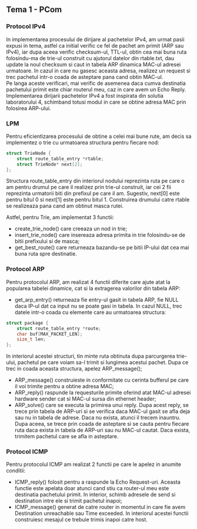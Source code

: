 ## Tema 1 - PCom
### Protocol IPv4
In implementarea procesului de dirijare al pachetelor IPv4, am urmat pasii
expusi in tema, astfel ca initial verific ce fel de pachet am primit
(ARP sau IPv4), iar dupa aceea verific checksum-ul, TTL-ul, obtin cea mai
buna ruta folosindu-ma de trie-ul construit cu ajutorul datelor din rtable.txt,
dau update la noul checksum si caut in tabela ARP dinamica MAC-ul adresei
urmatoare. In cazul in care nu gasesc aceasta adresa, realizez un request
si trec pachetul intr-o coada de asteptare pana cand obtin MAC-ul.
<br>
Pe langa aceste verificari, mai verific de asemenea daca cumva destinatia
pachetului primit este chiar routerul meu, caz in care avem un Echo Reply.
<br>
Implementarea dirijarii pachetelor IPv4 a fost inspirata din solutia 
laboratorului 4, schimband totusi modul in care se obtine adresa MAC prin 
folosirea ARP-ului.

### LPM
Pentru eficientizarea procesului de obtine a celei mai bune rute, am
decis sa implementez o trie cu urmatoarea structura pentru fiecare nod:

```C
struct TrieNode {
	struct route_table_entry *rtable;
	struct TrieNode* next[2];
};
````

Structura route_table_entry din interiorul nodului reprezinta ruta
pe care o am pentru drumul pe care il realizez prin trie-ul construit,
iar cei 2 fii reprezinta urmatorii biti din prefixul pe care il am.
Sugestiv, next[0] este pentru bitul 0 si next[1] este pentru bitul 1. 
Construirea drumului catre rtable se realizeaza pana cand am obtinut 
masca rutei.
<br>

Astfel, pentru Trie, am implementat 3 functii:
- create_trie_node() care creeaza un nod in trie;
- insert_trie_node() care insereaza adresa primita in trie folosindu-se
de bitii prefixului si de masca;
- get_best_route() care returneaza bazandu-se pe bitii IP-ului dat cea mai
buna ruta spre destinatie.

### Protocol ARP
Pentru protocolul ARP, am realizat 4 functii diferite care ajute atat
la popularea tabelei dinamice, cat si la extragerea valorilor din tabela
ARP:
- get_arp_entry() returneaza fie entry-ul gasit in tabela ARP, fie NULL
daca IP-ul dat ca input nu se poate gasi in tabela. In cazul NULL,
trec datele intr-o coada cu elemente care au urmatoarea structura:
```C
struct package {
	struct route_table_entry *route;
	char buf[MAX_PACKET_LEN];
	size_t len;
};
````
In interiorul acestei structuri, tin minte ruta obtinuta dupa parcurgerea
trie-ului, pachetul pe care voiam sa-l trimit si lungimea acestui pachet.
Dupa ce trec in coada aceasta structura, apelez ARP_message();
- ARP_message() construieste in conformitate cu cerinta
bufferul pe care il voi trimite pentru a obtine adresa MAC;
- ARP_reply() raspunde la requesturile primite oferind atat MAC-ul adresei
hardware sender cat si MAC-ul sursa din ethernet header;
- ARP_solve() care se executa la primirea unui reply. Dupa acest reply,
se trece prin tabela de ARP-uri si se verifica daca MAC-ul gasit se afla deja
sau nu in tabela de adrese. Daca nu exista, atunci il trecem inauntru. Dupa
aceea, se trece prin coada de asteptare si se cauta pentru fiecare ruta daca
exista in tabela de ARP-uri sau nu MAC-ul cautat. Daca exista, trimitem
pachetul care se afla in asteptare.

### Protocol ICMP
Pentru protocolul ICMP am realizat 2 functii pe care le apelez in anumite
conditii:
- ICMP_reply() folosit pentru a raspunde la Echo Request-uri. Aceasta functie
este apelata doar atunci cand stiu ca router-ul meu este destinatia pachetului
primit. In interior, schimb adresele de send si destination intre ele si trimit
pachetul inapoi;
- ICMP_message() generat de catre router in momentul in care fie avem Destination
unreachable sau Time exceeded. In interiorul acestei functii construiesc mesajul
ce trebuie trimis inapoi catre host.
